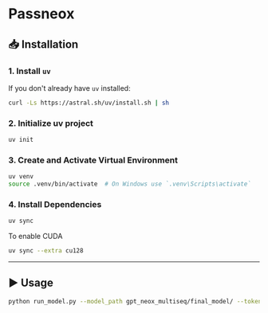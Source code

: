 # Passneox

## 📥 Installation

### 1. Install `uv`

If you don't already have `uv` installed:

```bash
curl -Ls https://astral.sh/uv/install.sh | sh
```

### 2. Initialize uv project
```bash
uv init
```

### 3. Create and Activate Virtual Environment

```bash
uv venv
source .venv/bin/activate  # On Windows use `.venv\Scripts\activate`
```

### 4. Install Dependencies

```bash
uv sync 
```

To enable CUDA
```bash
uv sync --extra cu128
```

---

## ▶️ Usage
```bash
python run_model.py --model_path gpt_neox_multiseq/final_model/ --tokenizer_path tokenizer/ --output_path output/
```